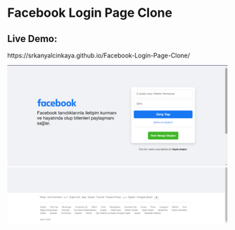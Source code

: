 # Facebook Login Page Clone

<h2>Live Demo: </h2> https://srkanyalcinkaya.github.io/Facebook-Login-Page-Clone/

![alt text](https://github.com/srkanyalcinkaya/Facebook-Login-Page-Clone/blob/main/ScreenShot-1.png?raw=true)
![alt text](https://github.com/srkanyalcinkaya/Facebook-Login-Page-Clone/blob/main/ScreenShot-2.png?raw=true)
